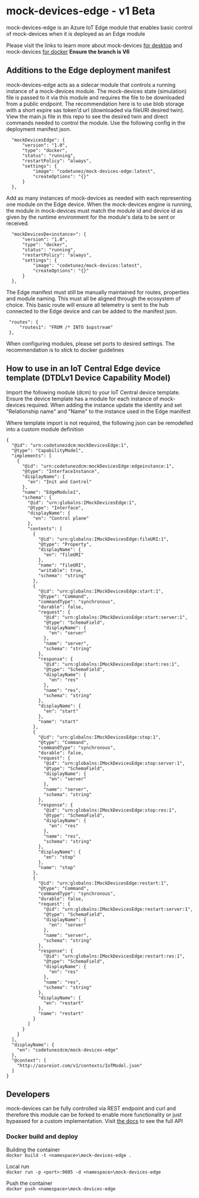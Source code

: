 # mock-devices-edge - v1 Beta

mock-devices-edge is an Azure IoT Edge module that enables basic control of mock-devices when it is deployed as an Edge module

Please visit the links to learn more about mock-devices [for desktop](https://github.com/codetunez/mock-devices/tree/v6) and mock-devices [for docker](https://github.com/codetunez/mock-devices-de/tree/v6) **Ensure the branch is V6**

## Additions to the Edge deployment manifest

mock-devices-edge acts as a sidecar module that controls a running instance of a mock-devices module. The mock-devices state (simulation) file is passed to it via this module and requires the file to be downloaded from a public endpoint. The recommendation here is to use blob storage with a short expire sas token'd url (downloaded via fileURI desired twin). View the main.js file in this repo to see the desired twin and direct commands needed to control the module. Use the following config in the deployment manifest json.

```
  "mockDevicesEdge": {
      "version": "1.0",
      "type": "docker",
      "status": "running",
      "restartPolicy": "always",
      "settings": {
          "image": "codetunez/mock-devices-edge:latest",
          "createOptions": "{}"
      }
  },
```

Add as many instances of mock-devices as needed with each representing one module on the Edge device. When the mock-devices engine is running, the module in mock-devices must match the module id and device id as given by the runtime environment for the module's data to be sent or received.

```
  "mockDevicesDe<instance>": {
      "version": "1.0",
      "type": "docker",
      "status": "running",
      "restartPolicy": "always",
      "settings": {
          "image": "codetunez/mock-devices:latest",
          "createOptions": "{}"
      }
  },
```

The Edge manifest must still be manually maintained for routes, properties and module naming. This must all be aligned through the ecosystem of choice. This basic route will ensure all telemetry is sent to the hub connected to the Edge device and can be added to the manifest json.

 ```
  "routes": {
      "routes1": "FROM /* INTO $upstream"
  },
```

When configuring modules, please set ports to desired settings. The recommendation is to stick to docker guidelines

## How to use in an IoT Central Edge device template (DTDLv1 Device Capability Model)
Import the following module (dcm) to your IoT Central device template. Ensure the device template has a module for each instance of mock-devices required. When adding the instance update the identity and set "Relationship name" and "Name" to the instance used in the Edge manifest

Where template import is not required, the following json can be remodelled into a custom module definition

```
{
  "@id": "urn:codetunezdcm:mockDevicesEdge:1",
  "@type": "CapabilityModel",
  "implements": [
    {
      "@id": "urn:codetunezdcm:mockDevicesEdge:edgeinstance:1",
      "@type": "InterfaceInstance",
      "displayName": {
        "en": "Init and Control"
      },
      "name": "EdgeModule1",
      "schema": {
        "@id": "urn:globalns:IMockDevicesEdge:1",
        "@type": "Interface",
        "displayName": {
          "en": "Control plane"
        },
        "contents": [
          {
            "@id": "urn:globalns:IMockDevicesEdge:fileURI:1",
            "@type": "Property",
            "displayName": {
              "en": "fileURI"
            },
            "name": "fileURI",
            "writable": true,
            "schema": "string"
          },
          {
            "@id": "urn:globalns:IMockDevicesEdge:start:1",
            "@type": "Command",
            "commandType": "synchronous",
            "durable": false,
            "request": {
              "@id": "urn:globalns:IMockDevicesEdge:start:server:1",
              "@type": "SchemaField",
              "displayName": {
                "en": "server"
              },
              "name": "server",
              "schema": "string"
            },
            "response": {
              "@id": "urn:globalns:IMockDevicesEdge:start:res:1",
              "@type": "SchemaField",
              "displayName": {
                "en": "res"
              },
              "name": "res",
              "schema": "string"
            },
            "displayName": {
              "en": "start"
            },
            "name": "start"
          },
          {
            "@id": "urn:globalns:IMockDevicesEdge:stop:1",
            "@type": "Command",
            "commandType": "synchronous",
            "durable": false,
            "request": {
              "@id": "urn:globalns:IMockDevicesEdge:stop:server:1",
              "@type": "SchemaField",
              "displayName": {
                "en": "server"
              },
              "name": "server",
              "schema": "string"
            },
            "response": {
              "@id": "urn:globalns:IMockDevicesEdge:stop:res:1",
              "@type": "SchemaField",
              "displayName": {
                "en": "res"
              },
              "name": "res",
              "schema": "string"
            },
            "displayName": {
              "en": "stop"
            },
            "name": "stop"
          },
          {
            "@id": "urn:globalns:IMockDevicesEdge:restart:1",
            "@type": "Command",
            "commandType": "synchronous",
            "durable": false,
            "request": {
              "@id": "urn:globalns:IMockDevicesEdge:restart:server:1",
              "@type": "SchemaField",
              "displayName": {
                "en": "server"
              },
              "name": "server",
              "schema": "string"
            },
            "response": {
              "@id": "urn:globalns:IMockDevicesEdge:restart:res:1",
              "@type": "SchemaField",
              "displayName": {
                "en": "res"
              },
              "name": "res",
              "schema": "string"
            },
            "displayName": {
              "en": "restart"
            },
            "name": "restart"
          }
        ]
      }
    }
  ],
  "displayName": {
    "en": "codetunezdcm/mock-devices-edge"
  },
  "@context": [
    "http://azureiot.com/v1/contexts/IoTModel.json"
  ]
}

```

## Developers
mock-devices can be fully controlled via REST endpoint and curl and therefore this module can be forked to enable more functionality or just bypassed for a custom implementation. Visit [the docs](https://github.com/codetunez/mock-devices-de/blob/master/readme.MD) to see the full API

### Docker build and deploy
Building the container\
`docker build -t <namespace>\mock-devices-edge .`

Local run\
`docker run -p <port>:9005 -d <namespace>\mock-devices-edge`

Push the container\
`docker push <namespace>\mock-devices-edge`
